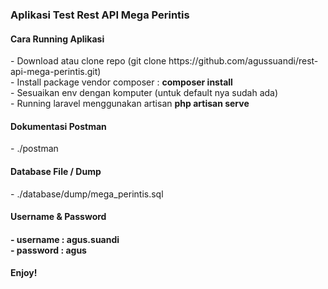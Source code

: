 <h3>Aplikasi Test Rest API Mega Perintis</h3>

<h4>Cara Running Aplikasi</h4>
- Download atau clone repo (git clone https://github.com/agussuandi/rest-api-mega-perintis.git) <br />
- Install package vendor composer : <b>composer install</b> <br />
- Sesuaikan env dengan komputer (untuk default nya sudah ada) <br />
- Running laravel menggunakan artisan <b>php artisan serve</b> <br />

<h4>Dokumentasi Postman</h4>
- ./postman

<h4>Database File / Dump</h4>
- ./database/dump/mega_perintis.sql

<h4>Username & Password<h4>
- username : agus.suandi<br />
- password : agus

<br />
<h4>Enjoy!</h4>